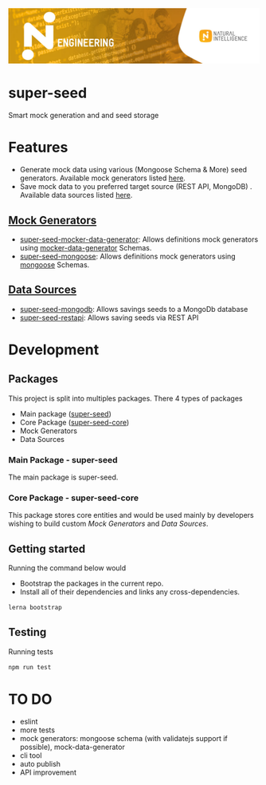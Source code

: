 <img src="ni-eng-strip.jpg" alt="NI Engineering">

# super-seed

Smart mock generation and and seed storage

# Features
- Generate mock data using various (Mongoose Schema & More) seed generators. Available mock generators listed [here](#mock-generators).
- Save mock data to you preferred target source (REST API, MongoDB) . Available data sources listed [here](#data-sources).

## [Mock Generators](#mock-generators)
- [super-seed-mocker-data-generator](packages/super-seed-mocker-data-generator): Allows definitions mock generators using [mocker-data-generator](https://www.npmjs.com/package/mocker-data-generator) Schemas.
- [super-seed-mongoose](packages/super-seed-mongoose): Allows definitions mock generators using [mongoose](https://www.npmjs.com/package/mongoose) Schemas.

## [Data Sources](#data-sources)
- [super-seed-mongodb](packages/super-seed-mongodb): Allows savings seeds to a MongoDb database
- [super-seed-restapi](packages/super-seed-restapi): Allows saving seeds via REST API 

# Development

## Packages
This project is split into multiples packages. There 4 types of packages
- Main package ([super-seed](packages/super-seed))
- Core Package ([super-seed-core](packages/super-seed-core))
- Mock Generators
- Data Sources

### Main Package - super-seed
The main package is super-seed.

### Core Package - super-seed-core
This package stores core entities and would be used mainly by developers wishing to build custom _Mock Generators_ and _Data Sources_.

## Getting started
Running the command below would 
- Bootstrap the packages in the current repo. 
- Install all of their dependencies and links any cross-dependencies.

```bash
lerna bootstrap
```

## Testing
Running tests
```bash
npm run test
```



# TO DO
- eslint
- more tests
- mock generators: mongoose schema (with validatejs support if possible), mock-data-generator
- cli tool
- auto publish 
- API improvement

